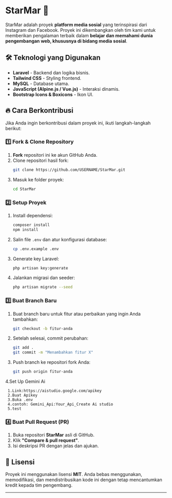 # StarMar 🚀

StarMar adalah proyek **platform media sosial** yang terinspirasi dari Instagram dan Facebook. Proyek ini dikembangkan oleh tim kami untuk memberikan pengalaman terbaik dalam **belajar dan memahami dunia pengembangan web, khususnya di bidang media sosial**.

## 🛠 Teknologi yang Digunakan

-   **Laravel** - Backend dan logika bisnis.
-   **Tailwind CSS** - Styling frontend.
-   **MySQL** - Database utama.
-   **JavaScript (Alpine.js / Vue.js)** - Interaksi dinamis.
-   **Bootstrap Icons & Boxicons** - Ikon UI.

## 🔥 Cara Berkontribusi

Jika Anda ingin berkontribusi dalam proyek ini, ikuti langkah-langkah berikut:

### 1️⃣ Fork & Clone Repository

1. **Fork** repositori ini ke akun GitHub Anda.
2. Clone repositori hasil fork:
    ```sh
    git clone https://github.com/USERNAME/StarMar.git
    ```
3. Masuk ke folder proyek:
    ```sh
    cd StarMar
    ```

### 2️⃣ Setup Proyek

1. Install dependensi:
    ```sh
    composer install
    npm install
    ```
2. Salin file `.env` dan atur konfigurasi database:
    ```sh
    cp .env.example .env
    ```
3. Generate key Laravel:
    ```sh
    php artisan key:generate
    ```
4. Jalankan migrasi dan seeder:
    ```sh
    php artisan migrate --seed
    ```

### 3️⃣ Buat Branch Baru

1. Buat branch baru untuk fitur atau perbaikan yang ingin Anda tambahkan:
    ```sh
    git checkout -b fitur-anda
    ```
2. Setelah selesai, commit perubahan:
    ```sh
    git add .
    git commit -m "Menambahkan fitur X"
    ```
3. Push branch ke repositori fork Anda:
    ```sh
    git push origin fitur-anda
    ```
4.Set Up  Gemini Ai
   ```
    1.Link:https://aistudio.google.com/apikey
    2.Buat Apikey
    3.Buka .env
    4.contoh: Gemini_Api:Your_Api_Create Ai studio
    5.test
   ```   

### 4️⃣ Buat Pull Request (PR)

1. Buka repositori **StarMar** asli di GitHub.
2. Klik **"Compare & pull request"**.
3. Isi deskripsi PR dengan jelas dan ajukan.

## 📜 Lisensi

Proyek ini menggunakan lisensi **MIT**. Anda bebas menggunakan, memodifikasi, dan mendistribusikan kode ini dengan tetap mencantumkan kredit kepada tim pengembang.

---
